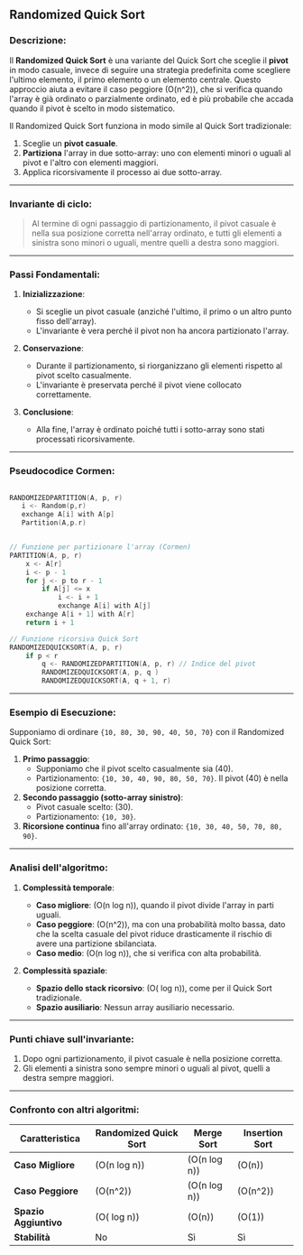 ## **Randomized Quick Sort**
### Descrizione:
Il **Randomized Quick Sort** è una variante del Quick Sort che sceglie il **pivot** in modo casuale, invece di seguire una strategia predefinita come scegliere l'ultimo elemento, il primo elemento o un elemento centrale. Questo approccio aiuta a evitare il caso peggiore \(O(n^2)\), che si verifica quando l'array è già ordinato o parzialmente ordinato, ed è più probabile che accada quando il pivot è scelto in modo sistematico.

Il Randomized Quick Sort funziona in modo simile al Quick Sort tradizionale:
1. Sceglie un **pivot casuale**.
2. **Partiziona** l'array in due sotto-array: uno con elementi minori o uguali al pivot e l'altro con elementi maggiori.
3. Applica ricorsivamente il processo ai due sotto-array.

---

### **Invariante di ciclo**:
> Al termine di ogni passaggio di partizionamento, il pivot casuale è nella sua posizione corretta nell'array ordinato, e tutti gli elementi a sinistra sono minori o uguali, mentre quelli a destra sono maggiori.

---

### **Passi Fondamentali**:
1. **Inizializzazione**:
   - Si sceglie un pivot casuale (anziché l'ultimo, il primo o un altro punto fisso dell'array).
   - L'invariante è vera perché il pivot non ha ancora partizionato l'array.

2. **Conservazione**:
   - Durante il partizionamento, si riorganizzano gli elementi rispetto al pivot scelto casualmente.
   - L'invariante è preservata perché il pivot viene collocato correttamente.

3. **Conclusione**:
   - Alla fine, l'array è ordinato poiché tutti i sotto-array sono stati processati ricorsivamente.

---

### **Pseudocodice Cormen**:

```cpp

RANDOMIZEDPARTITION(A, p, r)
   i <- Random(p,r)
   exchange A[i] with A[p]
   Partition(A,p.r)


// Funzione per partizionare l'array (Cormen)
PARTITION(A, p, r)
    x <- A[r]         
    i <- p - 1
    for j <- p to r - 1
        if A[j] <= x
            i <- i + 1
            exchange A[i] with A[j]
    exchange A[i + 1] with A[r]
    return i + 1

// Funzione ricorsiva Quick Sort
RANDOMIZEDQUICKSORT(A, p, r)
    if p < r
        q <- RANDOMIZEDPARTITION(A, p, r) // Indice del pivot
        RANDOMIZEDQUICKSORT(A, p, q )
        RANDOMIZEDQUICKSORT(A, q + 1, r)
```

---

### **Esempio di Esecuzione**:
Supponiamo di ordinare `{10, 80, 30, 90, 40, 50, 70}` con il Randomized Quick Sort:
1. **Primo passaggio**:
   - Supponiamo che il pivot scelto casualmente sia \(40\).
   - Partizionamento: `{10, 30, 40, 90, 80, 50, 70}`. Il pivot \(40\) è nella posizione corretta.
2. **Secondo passaggio (sotto-array sinistro)**:
   - Pivot casuale scelto: \(30\).
   - Partizionamento: `{10, 30}`.
3. **Ricorsione continua** fino all'array ordinato: `{10, 30, 40, 50, 70, 80, 90}`.

---

### **Analisi dell'algoritmo**:
1. **Complessità temporale**:
   - **Caso migliore**: \(O(n  log n)\), quando il pivot divide l'array in parti uguali.
   - **Caso peggiore**: \(O(n^2)\), ma con una probabilità molto bassa, dato che la scelta casuale del pivot riduce drasticamente il rischio di avere una partizione sbilanciata.
   - **Caso medio**: \(O(n  log n)\), che si verifica con alta probabilità.

2. **Complessità spaziale**:
   - **Spazio dello stack ricorsivo**: \(O( log n)\), come per il Quick Sort tradizionale.
   - **Spazio ausiliario**: Nessun array ausiliario necessario.

---

### **Punti chiave sull'invariante**:
1. Dopo ogni partizionamento, il pivot casuale è nella posizione corretta.
2. Gli elementi a sinistra sono sempre minori o uguali al pivot, quelli a destra sempre maggiori.

---

### **Confronto con altri algoritmi**:
| **Caratteristica**      | **Randomized Quick Sort**  | **Merge Sort**         | **Insertion Sort**    |
|--------------------------|----------------------------|------------------------|-----------------------|
| **Caso Migliore**         | \(O(n  log n)\)           | \(O(n  log n)\)        | \(O(n)\)              |
| **Caso Peggiore**         | \(O(n^2)\)                | \(O(n  log n)\)        | \(O(n^2)\)            |
| **Spazio Aggiuntivo**     | \(O( log n)\)             | \(O(n)\)               | \(O(1)\)              |
| **Stabilità**             | No                        | Sì                     | Sì                    |
